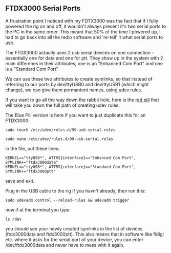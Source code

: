 ## FTDX3000 Serial Ports

A frustration point I noticed with my FDTX3000 was the fact that if I fully powered the rig on and off, it wouldn't always
present it's two serial ports to the PC in the same order. This meant that 50% of the time I powered up, I had to go back into
all the radio software and 're-tell' it what serial ports to use.  

The FTDX3000 actaully uses 2 usb serial devices on one connection - essentially one for data and one for ptt.  They show up in the
system with 2 main differenes in their attributes, one is an "Enhanced Com Port" and one is a "Standard Com Port"

We can use these two attributes to create symlinks, so that instead of referring to our ports by dev/ttyUSB0 and dev/ttyUSB1 (which might change),
we can give them permantent names, using udev rules.

If you want to go all the way down the rabbit hole, here is the [red pill](http://www.reactivated.net/writing_udev_rules.html) that will take you down 
the full path of creating udev rules.

The Blue Pill version is here if you want to just duplicate this for an FTDX3000:

```
sudo touch /etc/udev/rules.d/99-usb-serial.rules

sudo nano /etc/udev/rules.d/99-usb-serial.rules
```

in the file, put these lines:

```
KERNEL=="ttyUSB*", ATTRS{interface}=="Enhanced Com Port", SYMLINK+="ftdx3000data"
KERNEL=="ttyUSB*", ATTRS{interface}=="Standard Com Port",  SYMLINK+="ftdx3000ptt"
```
save and exit.

Plug in the USB cable to the rig if you havn't already, then run this:

```
sudo udevadm control --reload-rules && udevadm trigger
```
now if at the terminal you type
```
ls /dev
```
you should see your newly created symlinks in the list of devices (ftdx3000data and ftdx3000ptt).
This also means that in software like fldigi etc. where it asks for the serial port of your device, you can enter /dev/ftdx3000data and never have to mess with it again.



